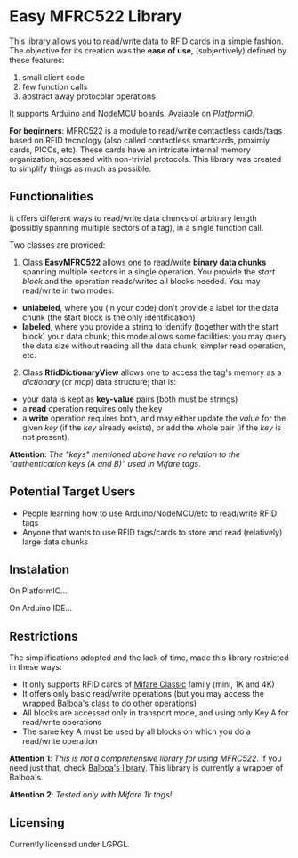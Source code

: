 # Easy MFRC522 Library

This library allows you to read/write data to RFID cards in a simple fashion. The objective for its creation was the **ease of use**, (subjectively) defined by these features:
1. small client code
1. few function calls 
1. abstract away protocolar operations

It supports Arduino and NodeMCU boards. Avaiable on *PlatformIO*. 

**For beginners**: MFRC522 is a module to read/write contactless cards/tags based on RFID tecnology (also called contactless smartcards, proximiy cards, PICCs, etc). These cards have an intricate internal memory organization, accessed with non-trivial protocols. This library was created to simplify things as much as possible.


## Functionalities

It offers different ways to read/write data chunks of arbitrary length (possibly spanning multiple sectors of a tag), in a single function call.

Two classes are provided:

1. Class **EasyMFRC522** allows one to read/write **binary data chunks** spanning multiple sectors in a single operation. You provide the *start block* and the operation reads/writes all blocks needed. You may read/write in two modes:
  * **unlabeled**, where you (in your code) don't provide a label for the data chunk (the start block is the only identification)
  * **labeled**, where you provide a string to identify (together with the start block) your data chunk; this mode allows some facilities: you may query the data size without reading all the data chunk, simpler read operation, etc.
  
 2. Class **RfidDictionaryView** allows one to access the tag's memory as a *dictionary* (or *map*) data structure; that is: 
   * your data is kept as **key-value** pairs (both must be strings)
   * a **read** operation requires only the key 
   * a **write** operation requires both, and may either update the *value* for the given *key* (if the *key* already exists), or add the whole pair (if the *key* is not present).
 
 **Attention**: *The "keys" mentioned above have no relation to the "authentication keys (A and B)" used in Mifare tags*.

## Potential Target Users

* People learning how to use Arduino/NodeMCU/etc to read/write RFID tags
* Anyone that wants to use RFID tags/cards to store and read (relatively) large data chunks

## Instalation

On PlatformIO...

On Arduino IDE...

## Restrictions

The simplifications adopted and the lack of time, made this library restricted in these ways:

* It only supports RFID cards of [Mifare Classic](https://en.wikipedia.org/wiki/MIFARE) family (mini, 1K and 4K)
* It offers only basic read/write operations (but you may access the wrapped Balboa's class to do other operations)
* All blocks are accessed only in transport mode, and using only Key A for read/write operations
* The same key A must be used by all blocks on which you do a read/write operation

**Attention 1**: *This is not a comprehensive library for using MFRC522*. If you need just that, check  [Balboa's library](https://github.com/miguelbalboa/rfid). This library is currently a wrapper of Balboa's.

**Attention 2**: *Tested only with Mifare 1k tags!*

 ## Licensing

 Currently licensed under LGPGL.

